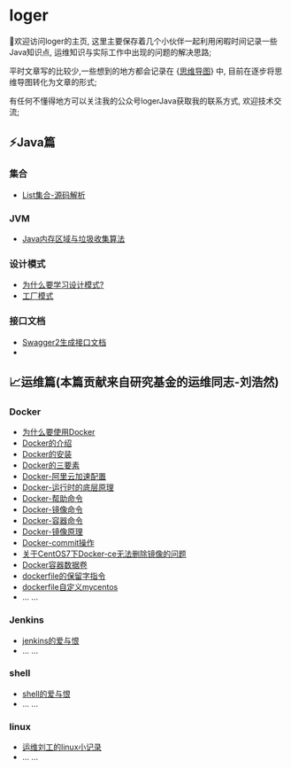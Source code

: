# loger
👋欢迎访问loger的主页, 这里主要保存着几个小伙伴一起利用闲暇时间记录一些Java知识点, 运维知识与实际工作中出现的问题的解决思路;

平时文章写的比较少,一些想到的地方都会记录在 {[思维导图](https://www.processon.com/view/link/60e02e89e0b34d238be6cc98)} 中, 目前在逐步将思维导图转化为文章的形式;

有任何不懂得地方可以关注我的公众号logerJava获取我的联系方式, 欢迎技术交流;

## ⚡Java篇

### 集合
 - [List集合-源码解析](https://mp.weixin.qq.com/s/KGWUsHNDb3fl0K-zupHnKw)

### JVM
 - [Java内存区域与垃圾收集算法](https://juejin.cn/post/6975816404314357796)

### 设计模式
 - [为什么要学习设计模式?](https://juejin.cn/post/6957355222788210696)
 - [工厂模式](https://juejin.cn/post/6957624699744419848)

### 接口文档
 - [Swagger2生成接口文档](https://juejin.cn/post/6894950705136664589)
 - 

## 📈运维篇(本篇贡献来自研究基金的运维同志-刘浩然)

### Docker
 - [为什么要使用Docker](https://www.cnblogs.com/charon2/p/10423241.html)
 - [Docker的介绍](https://www.cnblogs.com/charon2/p/10423304.html)
 - [Docker的安装](https://www.cnblogs.com/charon2/p/10423511.html)
 - [Docker的三要素](https://www.cnblogs.com/charon2/p/10423565.html)
 - [Docker-阿里云加速配置](https://www.cnblogs.com/charon2/p/10423584.html)
 - [Docker-运行时的底层原理](https://www.cnblogs.com/charon2/p/10423650.html)
 - [Docker-帮助命令](https://www.cnblogs.com/charon2/p/10423659.html)
 - [Docker-镜像命令](https://www.cnblogs.com/charon2/p/10423807.html)
 - [Docker-容器命令](https://www.cnblogs.com/charon2/p/10425060.html)
 - [Docker-镜像原理](https://www.cnblogs.com/charon2/p/10425150.html)
 - [Docker-commit操作](https://www.cnblogs.com/charon2/p/10425472.html)
 - [关于CentOS7下Docker-ce无法删除镜像的问题](https://www.cnblogs.com/charon2/p/10425758.html)
 - [Docker容器数据卷](https://www.cnblogs.com/charon2/p/10428413.html)
 - [dockerfile的保留字指令](https://www.cnblogs.com/charon2/p/10464945.html)
 - [dockerfile自定义mycentos](https://www.cnblogs.com/charon2/p/10465021.html)
 - ... ...

### Jenkins
 - [jenkins的爱与恨](https://www.yuque.com/charon-nsjtq/zbziy3)
 - ... ...

### shell
 - [shell的爱与恨](https://www.yuque.com/charon-nsjtq/zyf2d7)
 - ... ...

### linux
 - [运维刘工的linux小记录](https://www.yuque.com/charon-nsjtq/va3fps)
 - ... ...
